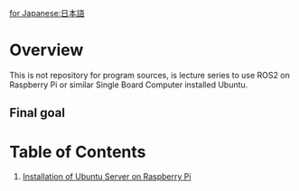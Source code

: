 [for Japanese:日本語](docs/README_JP.md)

# Overview

This is not repository for program sources, is lecture series to use ROS2 on Raspberry Pi or similar Single Board Computer installed Ubuntu.
## Final goal

# Table of Contents

1. [Installation of Ubuntu Server on Raspberry Pi](docs/UbuntuServer_on_RaspberryPi.md)
